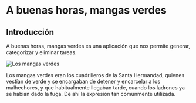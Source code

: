 # A buenas horas, mangas verdes

## Introducción
A buenas horas, mangas verdes es una aplicación que nos permite generar, categorizar y eliminar tareas.

![Los mangas verdes](https://blog.cofm.es/wp-content/uploads/2013/07/20130710-mangas-verdes.jpg)

Los mangas verdes eran los cuadrilleros de la Santa Hermandad, quienes vestían de verde y se encargaban de detener y encarcelar a los malhechores, y que habitualmente llegaban tarde, cuando los ladrones ya se habían dado la fuga. De ahí la expresión tan comunmente utilizada.